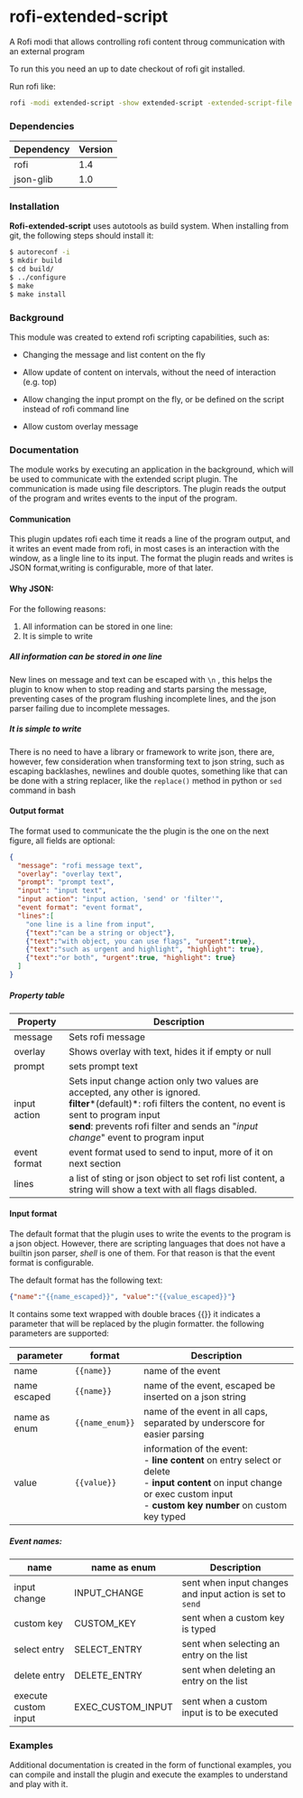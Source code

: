 # rofi-extended-script

A Rofi modi that allows controlling rofi content throug communication with an external program

To run this you need an up to date checkout of rofi git installed.

Run rofi like:

```bash
rofi -modi extended-script -show extended-script -extended-script-file /path/to/program
```

### Dependencies

| Dependency | Version |
|------------|---------|
| rofi 	     | 1.4     |
| json-glib  | 1.0     |


### Installation

**Rofi-extended-script** uses autotools as build system. When installing from git, the following steps should install it:

```bash
$ autoreconf -i
$ mkdir build
$ cd build/
$ ../configure
$ make
$ make install
```


### Background

This module was created to extend rofi scripting capabilities, such as:

 - Changing the message and list content on the fly

 - Allow update of content on intervals, without the need of interaction (e.g. top)

 - Allow changing the input prompt on the fly, or be defined on the script instead of rofi command line

 - Allow custom overlay message
 

### Documentation

The module works by executing an application in the background, which will be used to communicate with the extended script plugin. The communication is made using file descriptors. The plugin reads the output of the program and writes events to the input of the program.

#### Communication

This plugin updates rofi each time it reads a line of the program output, and it writes an event made from rofi, in most cases is an interaction with the window, as a lingle line to its input. The format the plugin reads and writes is JSON format,writing is configurable, more of that later.

#### Why JSON:

For the following reasons:
1. All information can be stored in one line:
2. It is simple to write

##### All information can be stored in one line

 New lines on message and text can be escaped with `\n` , this helps the plugin to know when to stop reading and starts parsing the message, preventing cases of the program flushing incomplete lines, and the json parser failing due to incomplete messages.

##### It is simple to write
There is no need to have a library or framework to write json, there are, however, few consideration when transforming text to json string, such as escaping backlashes, newlines and double quotes, something like that can be done with a string replacer, like the `replace()` method in python or `sed` command in bash


#### Output format

The format used to communicate the the plugin is the one on the next figure, all fields are optional:

```json
{
  "message": "rofi message text",
  "overlay": "overlay text",
  "prompt": "prompt text",
  "input": "input text",
  "input action": "input action, 'send' or 'filter'",
  "event format": "event format",
  "lines":[
    "one line is a line from input", 
    {"text":"can be a string or object"}, 
    {"text":"with object, you can use flags", "urgent":true},
    {"text":"such as urgent and highlight", "highlight": true},
    {"text":"or both", "urgent":true, "highlight": true}
  ]
}
```

##### Property table

| Property     | Description                                          |
|--------------|------------------------------------------------------|
| message 	   | Sets rofi message                                    |
| overlay      | Shows overlay with text, hides it if empty or null   |
| prompt       | sets prompt text                                     |
| input action | Sets input change action only two values are accepted, any other is ignored. <br> **filter***(default)*: rofi filters the content, no event is sent to program input <br> **send**: prevents rofi filter and sends an "*input change*" event to program input |
| event format | event format used to send to input, more of it on next section |
| lines        | a list of sting or json object to set rofi list content, a string will show a text with all flags disabled.  |

#### Input format

The default format that the plugin uses to write the events to the program is 
a json object. However,  there are scripting languages that does not have a builtin json parser, *shell* is one of them. For that reason is that the event format is configurable. 

The default format has the following text: 
```json
{"name":"{{name_escaped}}", "value":"{{value_escaped}}"}
```

It contains some text wrapped with double braces {{}} it indicates a parameter that will be replaced by the plugin formatter. the following parameters are supported:

| parameter       | format     |Description        |
|-----------------|------------|-------------------|
| name            | `{{name}}` | name of the event |
| name escaped    | `{{name}}` | name of the event, escaped be inserted on a json string  |
| name as enum    | `{{name_enum}}` | name of the event in all caps, separated by underscore for easier parsing |
| value    | `{{value}}` | information of the event: <br> - **line content** on entry select or delete <br> - **input content** on input change or exec custom input <br> - **custom key number** on custom key typed |

##### Event names:

|name| name as enum|Description|
|--|--|--|
|input change  |  INPUT_CHANGE | sent when input changes and input action is set to `send`|
| custom key             | CUSTOM_KEY        | sent when a custom key is typed          |
| select entry           | SELECT_ENTRY      | sent when selecting an entry on the list |
| delete entry           | DELETE_ENTRY      | sent when deleting an entry on the list  |
| execute custom input   | EXEC_CUSTOM_INPUT | sent when a custom input is to be executed |


### Examples

Additional documentation is created in the form of functional examples, you can compile and install the plugin and execute the examples to understand and play with it.
